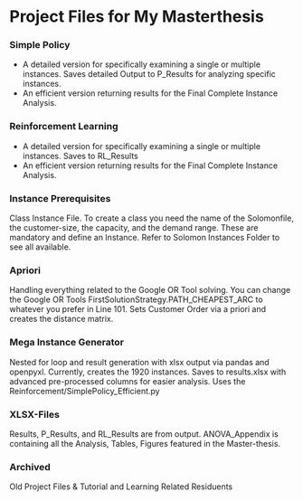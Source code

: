 # Project Files for My Masterthesis

### Simple Policy  

- A detailed version for specifically examining a single or multiple instances. Saves detailed Output to P_Results for analyzing specific instances.
- An efficient version returning results for the Final Complete Instance Analysis.

### Reinforcement Learning

- A detailed version for specifically examining a single or multiple instances. Saves to RL_Results
- An efficient version returning results for the Final Complete Instance Analysis.

### Instance Prerequisites

Class Instance File. To create a class you need the name of the Solomonfile, the customer-size, the capacity, and the demand range. These are mandatory and define an Instance. Refer to Solomon Instances Folder to see all available.

### Apriori

Handling everything related to the Google OR Tool solving. You can change the Google OR Tools FirstSolutionStrategy.PATH_CHEAPEST_ARC to whatever you prefer in Line 101. Sets Customer Order via a priori and creates the distance matrix.

### Mega Instance Generator

Nested for loop and result generation with xlsx output via pandas and openpyxl. Currently, creates the 1920 instances. Saves to results.xlsx with advanced pre-processed columns for easier analysis. Uses the Reinforcement/SimplePolicy_Efficient.py

### XLSX-Files

Results, P_Results, and RL_Results are from output. ANOVA_Appendix is containing all the Analysis, Tables, Figures featured in the Master-thesis.

### Archived

Old Project Files & Tutorial and Learning Related Residuents 
